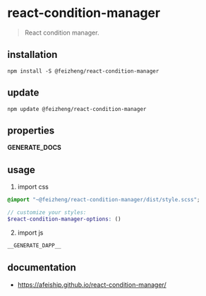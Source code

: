 # react-condition-manager
> React condition manager.

## installation
```shell
npm install -S @feizheng/react-condition-manager
```

## update
```shell
npm update @feizheng/react-condition-manager
```

## properties
__GENERATE_DOCS__

## usage
1. import css
  ```scss
  @import "~@feizheng/react-condition-manager/dist/style.scss";

  // customize your styles:
  $react-condition-manager-options: ()
  ```
2. import js
  ```js
__GENERATE_DAPP__
  ```

## documentation
- https://afeiship.github.io/react-condition-manager/
